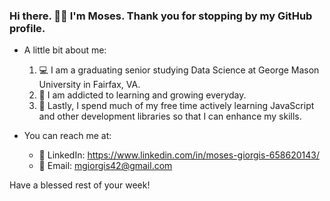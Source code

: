 ### Hi there. 👋🏾 I'm Moses. Thank you for stopping by my GitHub profile.
- A little bit about me:
  1. 💻 I am a graduating senior studying Data Science at George Mason University in Fairfax, VA.
  2. 🌱 I am addicted to learning and growing everyday.
  3. 🚧 Lastly, I spend much of my free time actively learning JavaScript and other development libraries so that I can enhance my skills.         
  
- You can reach me at:
  - 🏢 LinkedIn: https://www.linkedin.com/in/moses-giorgis-658620143/
  - 📩 Email: mgiorgis42@gmail.com

Have a blessed rest of your week!
